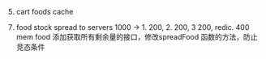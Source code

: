 <!-- 1. mem package to do cache in locally memory -->

<!-- 1. local users to local mem  -->

<!-- 2. food price local mem -->

<!-- 3. token local mem -->

<!-- 4. cart_id local  with userid -->

5. cart foods cache

<!-- 6. order_id local -->

7. food stock spread to servers
	1000 -> 1. 200, 2. 200, 3 200, redic. 400
	mem food 添加获取所有剩余量的接口，修改spreadFood 函数的方法，防止竞态条件
	